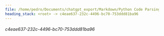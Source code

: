 ```yaml
---
file: /home/pedro/Documents/chatgpt_export/Markdown/Python Code Parsing Simulation.md
heading_stack: <root> -> c4eae637-232c-4496-bc70-753ddd81ba96
---
```

###### c4eae637-232c-4496-bc70-753ddd81ba96
